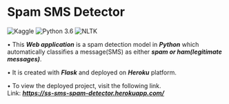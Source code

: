 # Spam SMS Detector
![Kaggle](https://img.shields.io/badge/Dataset-Kaggle-blue.svg) ![Python 3.6](https://img.shields.io/badge/Python-3.6-brightgreen.svg) ![NLTK](https://img.shields.io/badge/Library-NLTK-orange.svg)

• This ***Web application*** is a spam detection model in ***Python*** which automatically classifies a message(SMS) as either ***spam or ham(legitimate messages)***. 

• It is created with ***Flask*** and deployed on ***Heroku*** platform.

• To view the deployed project, visit the following link.<br>
Link: ***https://ss-sms-spam-detector.herokuapp.com/***


